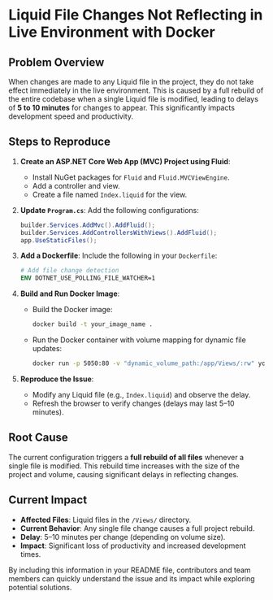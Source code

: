 

# Liquid File Changes Not Reflecting in Live Environment with Docker

## Problem Overview
When changes are made to any Liquid file in the project, they do not take effect immediately in the live environment. This is caused by a full rebuild of the entire codebase when a single Liquid file is modified, leading to delays of **5 to 10 minutes** for changes to appear. This significantly impacts development speed and productivity.


## Steps to Reproduce

1. **Create an ASP.NET Core Web App (MVC) Project using Fluid**:
   - Install NuGet packages for `Fluid` and `Fluid.MVCViewEngine`.
   - Add a controller and view.
   - Create a file named `Index.liquid` for the view.

2. **Update `Program.cs`**:
   Add the following configurations:
   ```csharp
   builder.Services.AddMvc().AddFluid();
   builder.Services.AddControllersWithViews().AddFluid();
   app.UseStaticFiles();
   ```

3. **Add a Dockerfile**:
   Include the following in your `Dockerfile`:
   ```dockerfile
   # Add file change detection
   ENV DOTNET_USE_POLLING_FILE_WATCHER=1
   ```

4. **Build and Run Docker Image**:
   - Build the Docker image:
     ```bash
     docker build -t your_image_name .
     ```
   - Run the Docker container with volume mapping for dynamic file updates:
     ```bash
     docker run -p 5050:80 -v "dynamic_volume_path:/app/Views/:rw" your_image_name
     ```

5. **Reproduce the Issue**:
   - Modify any Liquid file (e.g., `Index.liquid`) and observe the delay.
   - Refresh the browser to verify changes (delays may last 5–10 minutes).


## Root Cause
The current configuration triggers a **full rebuild of all files** whenever a single file is modified. This rebuild time increases with the size of the project and volume, causing significant delays in reflecting changes.



## Current Impact
- **Affected Files**: Liquid files in the `/Views/` directory.
- **Current Behavior**: Any single file change causes a full project rebuild.
- **Delay**: 5–10 minutes per change (depending on volume size).
- **Impact**: Significant loss of productivity and increased development times.


By including this information in your README file, contributors and team members can quickly understand the issue and its impact while exploring potential solutions.
